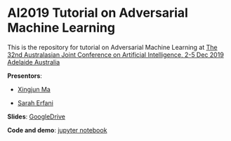 # AI2019 Tutorial on Adversarial Machine Learning
This is the repository for tutorial on Adversarial Machine Learning at [The 32nd Australasian Joint Conference on Artificial Intelligence, 2-5 Dec 2019 Adelaide Australia](http://nugget.unisa.edu.au/AI2019/index.php#)

**Presentors**: 

* [Xingjun Ma](http://xingjunma.com/) 

* [Sarah Erfani](https://people.eng.unimelb.edu.au/smonazam/)

**Slides**: [GoogleDrive]()

**Code and demo**: [jupyter notebook]()
